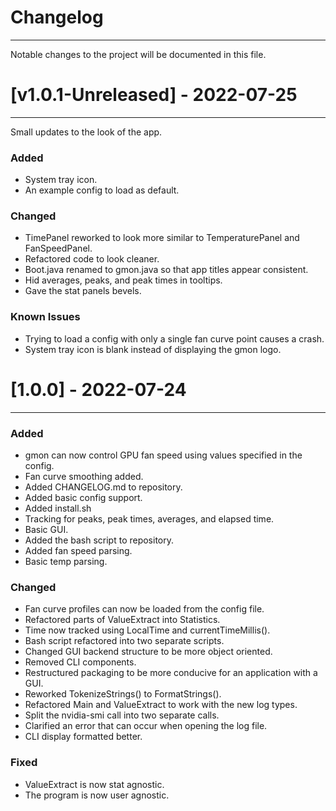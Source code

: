 # Changelog
___
Notable changes to the project will be documented in this file.

# [v1.0.1-Unreleased] - 2022-07-25
___
Small updates to the look of the app.

### Added

- System tray icon.
- An example config to load as default.

### Changed

- TimePanel reworked to look more similar to TemperaturePanel and FanSpeedPanel.
- Refactored code to look cleaner.
- Boot.java renamed to gmon.java so that app titles appear consistent.
- Hid averages, peaks, and peak times in tooltips.
- Gave the stat panels bevels.

### Known Issues

- Trying to load a config with only a single fan curve point causes a crash.
- System tray icon is blank instead of displaying the gmon logo.

# [1.0.0] - 2022-07-24
___



### Added

- gmon can now control GPU fan speed using values specified in the config.
- Fan curve smoothing added.
- Added CHANGELOG.md to repository.
- Added basic config support.
- Added install.sh
- Tracking for peaks, peak times, averages, and elapsed time.
- Basic GUI.
- Added the bash script to repository.
- Added fan speed parsing.
- Basic temp parsing.

### Changed

- Fan curve profiles can now be loaded from the config file.
- Refactored parts of ValueExtract into Statistics.
- Time now tracked using LocalTime and currentTimeMillis().
- Bash script refactored into two separate scripts.
- Changed GUI backend structure to be more object oriented.
- Removed CLI components.
- Restructured packaging to be more conducive for an application with a GUI.
- Reworked TokenizeStrings() to FormatStrings().
- Refactored Main and ValueExtract to work with the new log types.
- Split the nvidia-smi call into two separate calls.
- Clarified an error that can occur when opening the log file.
- CLI display formatted better.

### Fixed

- ValueExtract is now stat agnostic.
- The program is now user agnostic.